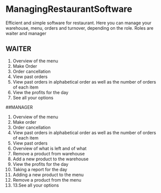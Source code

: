 # ManagingRestaurantSoftware
Efficient and simple software for restaurant. Here you can manage your warehouse, menu, orders and turnover, depending on the role. Roles are waiter and manager 

## WAITER
1. Overview of the menu
2. Make Order
3. Order cancellation
4. View past orders
5. View past orders in alphabetical order as well as the number of orders of each item
6. View the profits for the day
7. See all your options

##MANAGER
1. Overview of the menu
2. Make order
3. Order cancellation
4. View past orders in alphabetical order as well as the number of orders of each item
5. View past orders
6. Overview of what is left and of what
7. Remove a product from warehouse
8. Add a new product to the warehouse
9. View the profits for the day
10. Taking a report for the day
11. Adding a new product to the menu
12. Remove a product from the menu
13. 13.See all your options
